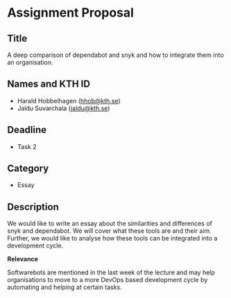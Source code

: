 # Assignment Proposal

## Title

A deep comparison of dependabot and snyk and how to integrate them into an organisation.

## Names and KTH ID

  - Harald Hobbelhagen (hhob@kth.se)
  - Jaldu Suvarchala (jaldu@kth.se)

## Deadline

- Task 2

## Category

- Essay

## Description

We would like to write an essay about the similarities and differences of snyk and dependabot. We will cover what these tools are and their aim. Further, we would like to analyse how these tools can be integrated into a development cycle.

**Relevance**

Softwarebots are mentioned in the last week of the lecture and may help organisations to move to a more DevOps based development cycle by automating and helping at certain tasks.
